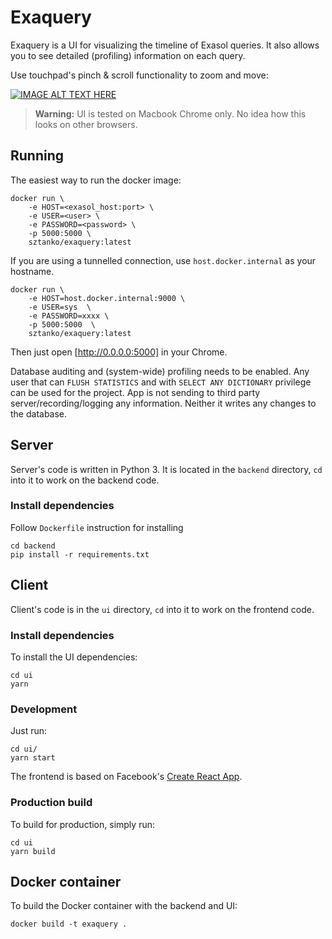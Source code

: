 # Exaquery

Exaquery is a UI for visualizing the timeline of Exasol queries. It also allows you to see detailed (profiling) information on each query.

Use touchpad's pinch & scroll functionality to zoom and move:

[![IMAGE ALT TEXT HERE](https://img.youtube.com/vi/9c9HCIWPX6w/0.jpg)](https://www.youtube.com/watch?v=9c9HCIWPX6w)

> **Warning:** UI is tested on Macbook Chrome only. No idea how this looks on other browsers.

## Running

The easiest way to run the docker image:

```shell
docker run \
    -e HOST=<exasol_host:port> \
    -e USER=<user> \
    -e PASSWORD=<password> \
    -p 5000:5000 \
    sztanko/exaquery:latest
```

If you are using a tunnelled connection, use `host.docker.internal` as your hostname.

```shell
docker run \
    -e HOST=host.docker.internal:9000 \
    -e USER=sys  \
    -e PASSWORD=xxxx \
    -p 5000:5000  \
    sztanko/exaquery:latest
```

Then just open [http://0.0.0.0:5000] in your Chrome.

Database auditing and (system-wide) profiling needs to be enabled. Any user that can `FLUSH STATISTICS` and with `SELECT ANY DICTIONARY` privilege can be used for the project. App is not sending to third party server/recording/logging any information. Neither it writes any changes to the database.

## Server

Server's code is written in Python 3. It is located in the `backend` directory, `cd` into it to work on the backend code.

### Install dependencies

Follow `Dockerfile` instruction for installing

```shell
cd backend
pip install -r requirements.txt
```

## Client

Client's code is in the `ui` directory, `cd` into it to work on the frontend code.

### Install dependencies

To install the UI dependencies:

```shell
cd ui
yarn
```

### Development

Just run:

```shell
cd ui/
yarn start
```

The frontend is based on Facebook's [Create React App](https://facebook.github.io/create-react-app/).

### Production build

To build for production, simply run:

```shell
cd ui
yarn build
```

## Docker container

To build the Docker container with the backend and UI:

```shell
docker build -t exaquery .
```
